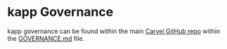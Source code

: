 # kapp Governance
kapp governance can be found within the main [Carvel GitHub repo](https://github.com/carvel-dev/carvel) within the [GOVERNANCE.md](https://github.com/carvel-dev/carvel/blob/develop/GOVERNANCE.md) file.

